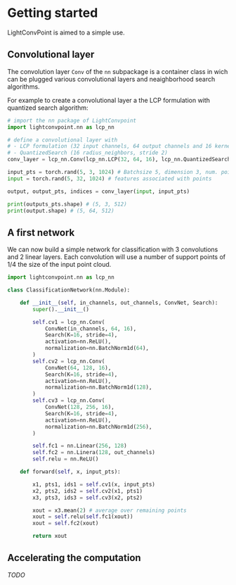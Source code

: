 # Getting started

LightConvPoint is aimed to a simple use.

## Convolutional layer

The convolution layer ```Conv``` of the ```nn``` subpackage is a container class in wich can be plugged various convolutional layers and neaighborhood search algorithms.

For example to create a convolutional layer a the LCP formulation with quantized search algorithm:

```python
# import the nn package of LightConvpoint 
import lightconvpoint.nn as lcp_nn

# define a convolutional layer with
# - LCP formulation (32 input channels, 64 output channels and 16 kernel elements)
# - QuantizedSearch (16 radius_neighbors, stride 2)
conv_layer = lcp_nn.Conv(lcp_nn.LCP(32, 64, 16), lcp_nn.QuantizedSearch(K=16, stride=2))

input_pts = torch.rand(5, 3, 1024) # Batchsize 5, dimension 3, num. points 1024
input = torch.rand(5, 32, 1024) # features associated with points

output, output_pts, indices = conv_layer(input, input_pts)

print(outputs_pts.shape) # (5, 3, 512)
print(output.shape) # (5, 64, 512)
```

## A first network

We can now build a simple network for classification with 3 convolutions and 2 linear layers.
Each convolution will use a number of support points of 1/4 the size of the input point cloud.

```python
import lightconvpoint.nn as lcp_nn

class ClassificationNetwork(nn.Module):

    def __init__(self, in_channels, out_channels, ConvNet, Search):
        super().__init__()

        self.cv1 = lcp_nn.Conv(
            ConvNet(in_channels, 64, 16),
            Search(K=16, stride=4),
            activation=nn.ReLU(),
            normalization=nn.BatchNorm1d(64),
        )
        self.cv2 = lcp_nn.Conv(
            ConvNet(64, 128, 16),
            Search(K=16, stride=4),
            activation=nn.ReLU(),
            normalization=nn.BatchNorm1d(128),
        )
        self.cv3 = lcp_nn.Conv(
            ConvNet(128, 256, 16),
            Search(K=16, stride=4),
            activation=nn.ReLU(),
            normalization=nn.BatchNorm1d(256),
        )

        self.fc1 = nn.Linear(256, 128)
        self.fc2 = nn.Linera(128, out_channels)
        self.relu = nn.ReLU()

    def forward(self, x, input_pts):

        x1, pts1, ids1 = self.cv1(x, input_pts)
        x2, pts2, ids2 = self.cv2(x1, pts1)
        x3, pts3, ids3 = self.cv3(x2, pts2)

        xout = x3.mean(2) # average over remaining points
        xout = self.relu(self.fc1(xout))
        xout = self.fc2(xout)

        return xout
```

## Accelerating the computation

*TODO*